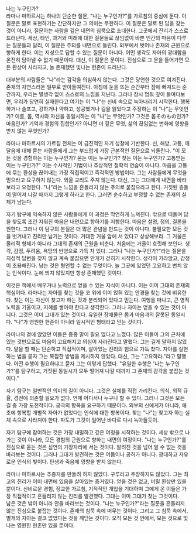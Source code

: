 나는 누구인가?  
라마나 마하르시는 하나의 단순한 질문, "나는 누구인가?"를 가르침의 중심에 둔다. 이 질문은 말로 표현하기는 간단하지만 그 의미는 무한하다. 이 질문은 말로 된 답을 찾는 것이 아니라, 질문하는 사람을 깊은 내면의 침묵으로 초대한다. 그곳에서 진리가 스스로 드러난다. 세상, 타인, 과거와 미래에 대한 질문들로 끊임없이 바쁜 인간의 마음이 다루는 질문들과 달리, 이 질문은 주의를 내면으로 돌린다. 외부에서 벗어나 존재의 근원으로 향하게 한다. 이는 지성으로 답할 수 있는 질문이 아니다. 어떤 생각도 자아의 광대함을 온전히 담아낼 수 없기 때문이다. 대신, 이 질문은 문이다. 진심으로 그 문을 들어가면 모든 환상이 사라지고, 늘 존재했던 빛나는 현존이 드러난다.

대부분의 사람들은 "나"라는 감각을 의심하지 않는다. 그것은 당연한 것으로 여겨진다. 존재의 자연스러운 일부로 받아들여진다. 아침에 눈을 뜨는 순간부터 잠에 빠져드는 순간까지, 우리는 별생각 없이 스스로의 느낌을 지닌다. 그러나 잠시 멈춰 깊이 들여다보면, 우리가 당연히 실재한다고 여기는 이 "나"는 신비 속으로 녹아내리기 시작한다. 행복하거나 슬프고, 강하거나 약하고, 성공했거나 길을 잃었다고 주장하는 이 "나"는 무엇인가? 이름, 몸, 역사와 자신을 동일시하는 이 "나"는 무엇인가? 그것은 몸そのもの인가? 마음인가? 기억과 경험의 집합인가? 아니면 더 깊은 무엇, 삶의 끊임없는 변화에 영향을 받지 않는 무엇인가?

라마나 마하르시의 가르침 전체는 이 급진적인 자기 성찰에 기반한다. 신, 해방, 고통, 깨달음에 대해 묻는 사람들에게 그는 부드럽게 가장 근본적인 질문으로 되돌린다. "이 모든 것을 경험하는 이는 누구인가? 묻는 이는 누구인가? 찾는 이는 누구인가? 고통받는 이는 누구인가?" 이는 수사적인 기법이나 추상적인 철학적 연습이 아니다. 마음을 고통에 묶는 환상을 끊어내는 가장 직접적이고 즉각적인 방법이다. 그는 사람들에게 무엇을 믿으라고 요구하지 않는다. 외울 교리도 주지 않는다. 대신, 그는 그대에게 내면을 바라보라고 요청한다. "나"라는 느낌을 흔들리지 않는 주의로 붙잡으라고 한다. 거짓된 층들이 떨어져 나갈 때까지 그렇게 하라고 한다. 그러면 순수하고 부정할 수 없는 존재의 실체가 남는다.

자기 탐구에 익숙하지 않은 사람들에게 이 과정은 막연하게 느껴진다. 밖으로 떠돌며 답을 찾도록 조건 지워진 마음은 내면으로 향하기를 저항한다. 마음은 설명, 정의, 결론을 원한다. 그러나 이 탐구의 본질은 더 많은 관념을 만드는 것이 아니다. 불필요한 모든 것을 벗겨내고 진리만 남기는 것이다. 거대한 거울 앞에 서 있다고 상상해보라. 그 거울은 물리적 형체가 아니라 그대의 존재의 근원을 비춘다. 처음에는 거울이 흐릿해 보인다. 생각, 감정, 두려움, 욕망의 반영으로 가득 차 있다. 그러나 "나는 누구인가?"라는 질문을 지성적 답변을 찾지 않고 계속 붙잡으면 안개가 걷히기 시작한다. 생각이 가라앉고, 감정이 조용해진다. 남는 것은 형언할 수 없는 무엇이다. 늘 그곳에 있었던 고요하고 변치 않는 인식이다. 눈에 띄지 않았지만 항상 존재했던 것이다.

이것은 책에서 배우거나 노력으로 얻을 수 있는 지식이 아니다. 이는 이미 그대의 존재의 핵심이다. 라마나는 자아를 찾는 것을 코 위에 이미 얹혀 있는 안경을 찾는 것에 비유한다. 찾는 이는 자신이 찾고자 하는 것과 분리되어 있다고 믿는다. 여행을 떠나고, 큰 영적 노력을 기울이고, 지혜를 쌓아야 한다고 생각한다. 그러나 자아는 얻을 수 있는 것이 아니다. 그것은 이미 그대가 있는 것이다. 유일한 장애물은 몸과 마음과의 잘못된 동일시다. "나"가 영원한 현존이 아니라 일시적인 형태라고 믿는 것이다.

라마나의 곁에 앉았던 이들은 종종 말이 필요 없다고 느꼈다. 많은 이들이 그의 근처에 있는 것만으로도 마음이 고요해지고 의심이 사라진다고 말했다. 그는 길게 말하지 않았다. 말을 할 때는 단순하고 직접적이며, 살아있는 진리의 힘으로 가득 찼다. 자아를 실현하는 법을 묻자 그는 복잡한 방법을 제시하지 않았다. 대신, 그는 "고요하라."라고 말했다. 어떤 수행이 필요하냐고 묻자 그는 이렇게 답했다. "유일한 수행은 '나는 누구인가?'를 탐구하고, 거짓된 동일시가 모두 떨어져 나갈 때까지 그 존재의 감각을 붙잡는 것이다."

자기 탐구는 일반적인 의미의 길이 아니다. 그것은 실체를 직접 가리킨다. 의식, 외적 규율, 경전에 의존할 필요가 없다. 언제 어디서나 누구나 할 수 있다. 그러나 그것은 모든 길 중 가장 도전적이다. 궁극의 항복을 요구하기 때문이다. 외부의 신에게가 아니라, 애초에 항복할 개별적 자아가 없었다는 인식에 대한 항복이다. 찾는 "나"는 찾고자 하는 실체 속으로 사라져야 한다. 파도가 그것이 일어난 바다로 다시 녹아들듯이.

자기 탐구에 참여하는 것은 가장 내밀하고 깊은 여정을 시작하는 것이다. 세상 밖으로 나가는 것이 아니라, 모든 경험의 근원으로 향하는 내면의 여정이다. "나는 누구인가?"를 진심으로 묻는 것은 심연의 가장자리에 서는 것이다. 알려진 것을 넘어 알 수 없는 것을 바라보는 것이다. 그러나 그대가 발견하는 것은 어둠이나 공허가 아니다. 광대하고 자유로운 인식의 빛이다. 탄생과 죽음에 영향을 받지 않는다.

라마나 마하르시는 추종자를 만들려 하지 않았다. 구루라고 주장하지도 않았다. 그는 최고의 진리가 이미 내면에 있음을 살아있는 증거였다. 얻을 것은 없고, 버릴 환상만 있을 뿐이다. 신비로운 경험, 정교한 가르침, 기적적인 개입을 기대하며 그에게 온 이들은 가장 직접적이고 흔들리지 않는 진리를 발견했다. 그대는 이미 그대가 찾는 그것이다.  
남은 것은 밖이 아니라 안을 바라보는 것이다. "나는 누구인가?"라는 질문을 흔들리지 않는 진심으로 붙잡는 것이다. 존재의 침묵 속에 머무는 것이다. 그리고 그 침묵 속에서, 별개의 자아는 결코 없었다는 것을 깨닫는 것이다. 오직 모든 것 안에서, 모든 것으로 빛나는 영원한 현존만 있을 뿐이다.